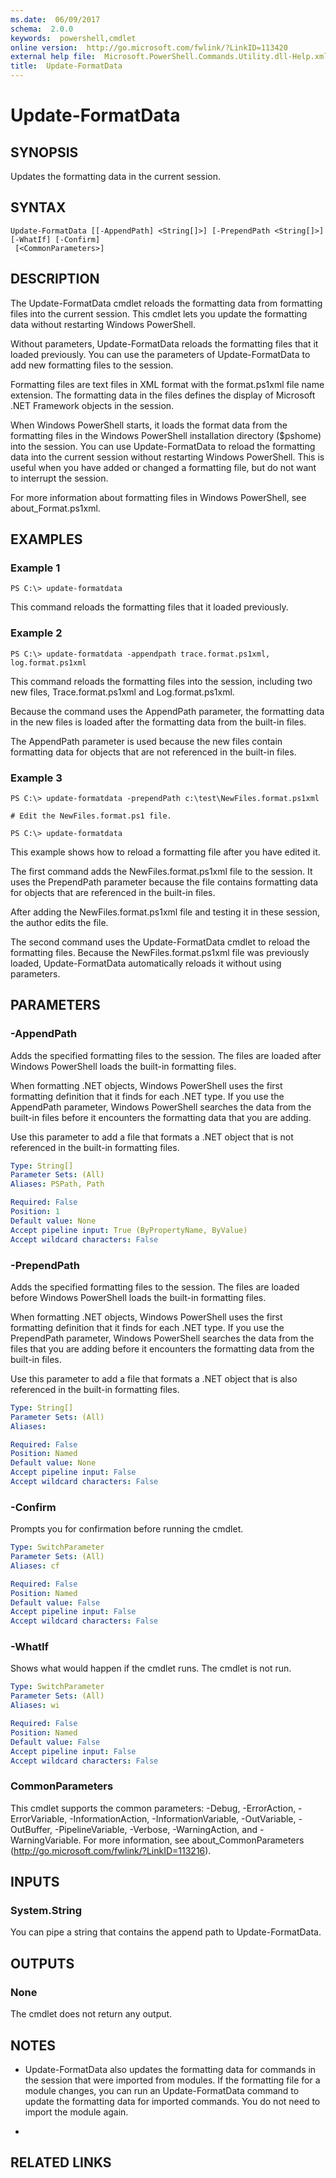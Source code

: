 ```yaml
---
ms.date:  06/09/2017
schema:  2.0.0
keywords:  powershell,cmdlet
online version:  http://go.microsoft.com/fwlink/?LinkID=113420
external help file:  Microsoft.PowerShell.Commands.Utility.dll-Help.xml
title:  Update-FormatData
---
```


# Update-FormatData
## SYNOPSIS
Updates the formatting data in the current session.
## SYNTAX

```
Update-FormatData [[-AppendPath] <String[]>] [-PrependPath <String[]>] [-WhatIf] [-Confirm]
 [<CommonParameters>]
```

## DESCRIPTION
The Update-FormatData cmdlet reloads the formatting data from formatting files into the current session.
This cmdlet lets you update the formatting data without restarting Windows PowerShell.

Without parameters, Update-FormatData reloads the formatting files that it loaded previously.
You can use the parameters of Update-FormatData to add new formatting files to the session.

Formatting files are text files in XML format with the format.ps1xml file name extension.
The formatting data in the files defines the display of Microsoft .NET Framework objects in the session.

When Windows PowerShell starts, it loads the format data from the formatting files in the Windows PowerShell installation directory ($pshome) into the session.
You can use Update-FormatData to reload the formatting data into the current session without restarting Windows PowerShell.
This is useful when you have added or changed a formatting file, but do not want to interrupt the session.

For more information about formatting files in Windows PowerShell, see about_Format.ps1xml.
## EXAMPLES

### Example 1
```
PS C:\> update-formatdata
```

This command reloads the formatting files that it loaded previously.
### Example 2
```
PS C:\> update-formatdata -appendpath trace.format.ps1xml, log.format.ps1xml
```

This command reloads the formatting files into the session, including two new files, Trace.format.ps1xml and Log.format.ps1xml.

Because the command uses the AppendPath parameter, the formatting data in the new files is loaded after the formatting data from the built-in files.

The AppendPath parameter is used because the new files contain formatting data for objects that are not referenced in the built-in files.
### Example 3
```
PS C:\> update-formatdata -prependPath c:\test\NewFiles.format.ps1xml

# Edit the NewFiles.format.ps1 file.

PS C:\> update-formatdata
```

This example shows how to reload a formatting file after you have edited it.

The first command adds the NewFiles.format.ps1xml file to the session.
It uses the PrependPath parameter because the file contains formatting data for objects that are referenced in the built-in files.

After adding the NewFiles.format.ps1xml file and testing it in these session, the author edits the file.

The second command uses the Update-FormatData cmdlet to reload the formatting files.
Because the NewFiles.format.ps1xml file was previously loaded, Update-FormatData automatically reloads it without using parameters.
## PARAMETERS

### -AppendPath
Adds the specified formatting files to the session.
The files are loaded after Windows PowerShell loads the built-in formatting files.

When formatting .NET objects, Windows PowerShell uses the first formatting definition that it finds for each .NET type.
If you use the AppendPath parameter, Windows PowerShell searches the data from the built-in files before it encounters the formatting data that you are adding.

Use this parameter to add a file that formats a .NET object that is not referenced in the built-in formatting files.

```yaml
Type: String[]
Parameter Sets: (All)
Aliases: PSPath, Path

Required: False
Position: 1
Default value: None
Accept pipeline input: True (ByPropertyName, ByValue)
Accept wildcard characters: False
```

### -PrependPath
Adds the specified formatting files to the session.
The files are loaded before Windows PowerShell loads the built-in formatting files.

When formatting .NET objects, Windows PowerShell uses the first formatting definition that it finds for each .NET type.
If you use the PrependPath parameter, Windows PowerShell searches the data from the files that you are adding before it encounters the formatting data from the built-in files.

Use this parameter to add a file that formats a .NET object that is also referenced in the built-in formatting files.

```yaml
Type: String[]
Parameter Sets: (All)
Aliases:

Required: False
Position: Named
Default value: None
Accept pipeline input: False
Accept wildcard characters: False
```

### -Confirm
Prompts you for confirmation before running the cmdlet.

```yaml
Type: SwitchParameter
Parameter Sets: (All)
Aliases: cf

Required: False
Position: Named
Default value: False
Accept pipeline input: False
Accept wildcard characters: False
```

### -WhatIf
Shows what would happen if the cmdlet runs.
The cmdlet is not run.

```yaml
Type: SwitchParameter
Parameter Sets: (All)
Aliases: wi

Required: False
Position: Named
Default value: False
Accept pipeline input: False
Accept wildcard characters: False
```

### CommonParameters
This cmdlet supports the common parameters: -Debug, -ErrorAction, -ErrorVariable, -InformationAction, -InformationVariable, -OutVariable, -OutBuffer, -PipelineVariable, -Verbose, -WarningAction, and -WarningVariable. For more information, see about_CommonParameters (http://go.microsoft.com/fwlink/?LinkID=113216).
## INPUTS

### System.String
You can pipe a string that contains the append path to Update-FormatData.
## OUTPUTS

### None
The cmdlet does not return any output.
## NOTES
* Update-FormatData also updates the formatting data for commands in the session that were imported from modules. If the formatting file for a module changes, you can run an Update-FormatData command to update the formatting data for imported commands. You do not need to import the module again.

*
## RELATED LINKS